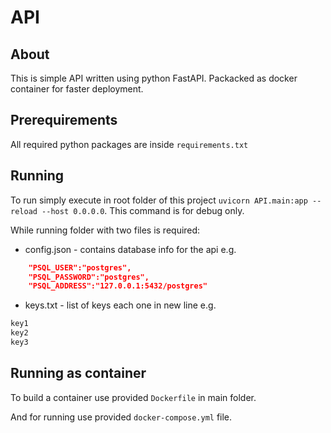 # API

## About

This is simple API written using python FastAPI. Packacked as docker container for faster deployment.

## Prerequirements

All required python packages are inside `requirements.txt`

## Running

To run simply execute in root folder of this project `uvicorn API.main:app --reload --host 0.0.0.0`. This command is for debug only.

While running folder with two files is required:

- config.json - contains database info for the api e.g.

```json
    "PSQL_USER":"postgres",
    "PSQL_PASSWORD":"postgres",
    "PSQL_ADDRESS":"127.0.0.1:5432/postgres"
```

- keys.txt - list of keys each one in new line e.g.

```txt
key1
key2
key3
```

## Running as container

To build a container use provided `Dockerfile` in main folder.

And for running use provided `docker-compose.yml` file.
